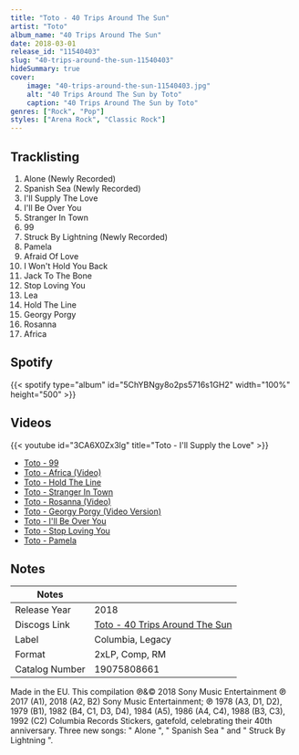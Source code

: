 ```yaml
---
title: "Toto - 40 Trips Around The Sun"
artist: "Toto"
album_name: "40 Trips Around The Sun"
date: 2018-03-01
release_id: "11540403"
slug: "40-trips-around-the-sun-11540403"
hideSummary: true
cover:
    image: "40-trips-around-the-sun-11540403.jpg"
    alt: "40 Trips Around The Sun by Toto"
    caption: "40 Trips Around The Sun by Toto"
genres: ["Rock", "Pop"]
styles: ["Arena Rock", "Classic Rock"]
---
```

## Tracklisting
1. Alone (Newly Recorded)
2. Spanish Sea (Newly Recorded)
3. I'll Supply The Love
4. I'll Be Over You
5. Stranger In Town
6. 99
7. Struck By Lightning (Newly Recorded)
8. Pamela
9. Afraid Of Love
10. I Won't Hold You Back
11. Jack To The Bone
12. Stop Loving You
13. Lea
14. Hold The Line
15. Georgy Porgy
16. Rosanna
17. Africa
## Spotify
{{< spotify type="album" id="5ChYBNgy8o2ps5716s1GH2" width="100%" height="500" >}}

## Videos
{{< youtube id="3CA6X0Zx3lg" title="Toto - I'll Supply the Love" >}}
- [Toto - 99](https://www.youtube.com/watch?v=qhw-XlTMB5I)
- [Toto - Africa (Video)](https://www.youtube.com/watch?v=FTQbiNvZqaY)
- [Toto - Hold The Line](https://www.youtube.com/watch?v=htgr3pvBr-I)
- [Toto - Stranger In Town](https://www.youtube.com/watch?v=RSeldKAqM-w)
- [Toto - Rosanna (Video)](https://www.youtube.com/watch?v=qmOLtTGvsbM)
- [Toto - Georgy Porgy (Video Version)](https://www.youtube.com/watch?v=EWIgEtkE3GA)
- [Toto - I'll Be Over You](https://www.youtube.com/watch?v=r7XhWUDj-Ts)
- [Toto - Stop Loving You](https://www.youtube.com/watch?v=bYr3OJOXk60)
- [Toto - Pamela](https://www.youtube.com/watch?v=QCq9751mOFo)

## Notes
| Notes          |             |
| ---------------| ----------- |
| Release Year   | 2018 |
| Discogs Link   | [Toto - 40 Trips Around The Sun](https://www.discogs.com/release/11540403-Toto-40-Trips-Around-The-Sun) |
| Label          | Columbia, Legacy |
| Format         | 2xLP, Comp, RM |
| Catalog Number | 19075808661 |

Made in the EU. This compilation ℗&© 2018 Sony Music Entertainment   ℗ 2017 (A1), 2018 (A2, B2) Sony Music Entertainment;  ℗ 1978 (A3, D1, D2), 1979 (B1), 1982 (B4, C1, D3, D4), 1984 (A5), 1986 (A4, C4), 1988 (B3, C3), 1992 (C2) Columbia Records  Stickers, gatefold, celebrating their 40th anniversary. Three new songs: " Alone ", " Spanish Sea " and " Struck By Lightning ".
